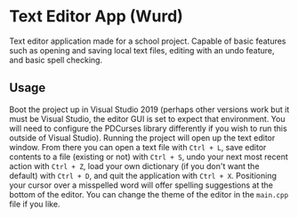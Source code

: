 # Text Editor App (Wurd)
Text editor application made for a school project. Capable of basic features such as opening and saving local text files, editing with an undo feature,
and basic spell checking.
## Usage
Boot the project up in Visual Studio 2019 (perhaps other versions work but it must be Visual Studio, the editor GUI is set to expect that environment. You
will need to configure the PDCurses library differently if you wish to run this outside of Visual Studio). Running the project will open up the text editor window.
From there you can open a text file with `Ctrl + L`, save editor contents to a file (existing or not) with `Ctrl + S`, undo your next most recent action with
`Ctrl + Z`, load your own dictionary (if you don't want the default) with `Ctrl + D`, and quit the application with `Ctrl + X`. Positioning your cursor over a
misspelled word will offer spelling suggestions at the bottom of the editor. You can change the theme of the editor in the `main.cpp` file if you like.
